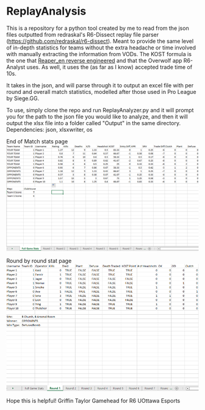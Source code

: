 # ReplayAnalysis

This is a repository for a python tool created by me to read from the json files outputted from redraskal's R6-Dissect replay file parser (https://github.com/redraskal/r6-dissect).
Meant to provide the same level of in-depth statistics for teams without the extra headache or time involved with manually extracting the information from VODs. The KOST formula is the one that [Reaper_en reverse engineered](https://www.youtube.com/watch?v=faoQZK2875Q) and that the Overwolf app R6-Analyst uses. As well, it uses the (as far as I know) accepted trade time of 10s.

It takes in the json, and will parse through it to output an excel file with per round and overall match statistics, modelled after those used in Pro League by Siege.GG. 

To use, simply clone the repo and run ReplayAnalyzer.py and it will prompt you for the path to the json file you would like to analyze, and then it will output the xlsx file into a folder called "Output" in the same directory.
Dependencies: json, xlsxwriter, os

End of Match stats page
![image](https://github.com/Zander-9909/ReplayAnalysis/blob/main/Screenshots/Overall%20Match%20View.png)

Round by round stat page
![image](https://github.com/Zander-9909/ReplayAnalysis/blob/main/Screenshots/Round%20stat%20view.png)

Hope this is helpful!
Griffin Taylor
Gamehead for R6
UOttawa Esports
